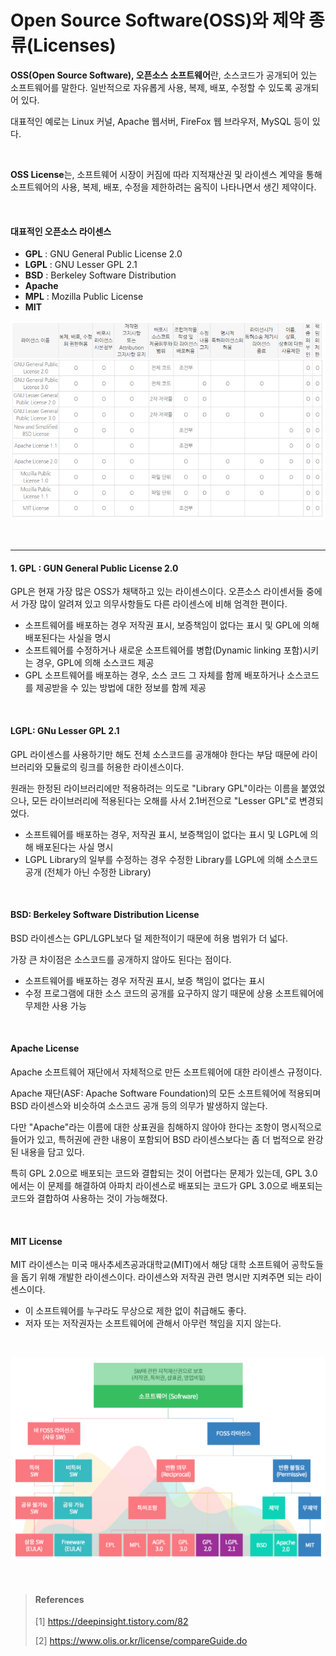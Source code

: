 # Open Source Software(OSS)와 제약 종류(Licenses)

 **OSS(Open Source Software), 오픈소스 소프트웨어**란, 소스코드가 공개되어 있는 소프트웨어를 말한다. 일반적으로 자유롭게 사용, 복제, 배포, 수정할 수 있도록 공개되어 있다.

대표적인 예로는 Linux 커널, Apache 웹서버, FireFox 웹 브라우저, MySQL 등이 있다.

<br>

 **OSS License**는, 소프트웨어 시장이 커짐에 따라 지적재산권 및 라이센스 계약을 통해 소프트웨어의 사용, 복제, 배포, 수정을 제한하려는 움직이 나타나면서 생긴 제약이다. 

<br>

#### 대표적인 오픈소스 라이센스

* **GPL** : GNU General Public License 2.0
* **LGPL** : GNU Lesser GPL 2.1
* **BSD** : Berkeley Software Distribution
* **Apache**
* **MPL** : Mozilla Public License
* **MIT**

![figure15](./img/figure15.PNG)



<br>

------

#### 1. GPL : GUN General Public License 2.0

GPL은 현재 가장 많은 OSS가 채택하고 있는 라이센스이다. 오픈소스 라이센서들 중에서 가장 많이 알려져 있고 의무사항들도 다른 라이센스에 비해 엄격한 편이다.

* 소프트웨어를 배포하는 경우 저작권 표시, 보증책임이 없다는 표시 및 GPL에 의해 배포된다는 사실을 명시
* 소프트웨어를 수정하거나 새로운 소프트웨어를 병합(Dynamic linking 포함)시키는 경우, GPL에 의해 소스코드 제공
* GPL 소프트웨어를 배포하는 경우, 소스 코드 그 자체를 함께 배포하거나 소스코드를 제공받을 수 있는 방법에 대한 정보를 함께 제공



<br>

#### LGPL: GNu Lesser GPL 2.1

GPL 라이센스를 사용하기만 해도 전체 소스코드를 공개해야 한다는 부담 때문에 라이브러리와 모듈로의 링크를 허용한 라이센스이다.

원래는 한정된 라이브러리에만 적용하려는 의도로 "Library GPL"이라는 이름을 붙였었으나, 모든 라이브러리에 적용된다는 오해를 사서 2.1버전으로 "Lesser GPL"로 변경되었다. 

* 소프트웨어를 배포하는 경우, 저작권 표시, 보증책임이 없다는 표시 및 LGPL에 의해 배포된다는 사실 명시
* LGPL Library의 일부를 수정하는 경우 수정한 Library를 LGPL에 의해 소스코드 공개 (전체가 아닌 수정한 Library)



<br>

#### BSD: Berkeley Software Distribution License

BSD 라이센스는 GPL/LGPL보다 덜 제한적이기 때문에 허용 범위가 더 넓다.

가장 큰 차이점은 소스코드를 공개하지 않아도 된다는 점이다.

* 소프트웨어를 배포하는 경우 저작권 표시, 보증 책임이 없다는 표시
* 수정 프로그램에 대한 소스 코드의 공개를 요구하지 않기 때문에 상용 소프트웨어에 무제한 사용 가능



<br>

#### Apache License

Apache 소프트웨어 재단에서 자체적으로 만든 소프트웨어에 대한 라이센스 규정이다.

Apache 재단(ASF: Apache Software Foundation)의 모든 소프트웨어에 적용되며 BSD 라이센스와 비슷하여 소스코드 공개 등의 의무가 발생하지 않는다.

다만 "Apache"라는 이름에 대한 상표권을 침해하지 않아야 한다는 조항이 명시적으로 들어가 있고, 특허권에 관한 내용이 포함되어 BSD 라이센스보다는 좀 더 법적으로 완강된 내용을 담고 있다.

특히 GPL 2.0으로 배포되는 코드와 결합되는 것이 어렵다는 문제가 있는데, GPL 3.0에서는 이 문제를 해결하여 아파치 라이센스로 배포되는 코드가 GPL 3.0으로 배포되는 코드와 결합하여 사용하는 것이 가능해졌다.



<br>

#### MIT License

MIT 라이센스는 미국 매사추세츠공과대학교(MIT)에서 해당 대학 소프트웨어 공학도들을 돕기 위해 개발한 라이센스이다. 라이센스와 저작권 관련 명시만 지켜주면 되는 라이센스이다. 

* 이 소프트웨어를 누구라도 무상으로 제한 없이 취급해도 좋다.
* 저자 또는 저작권자는 소프트웨어에 관해서 아무런 책임을 지지 않는다.



<br>

![figure16](./img/figure16.PNG)





<br>

> #### References
>
> [1] https://deepinsight.tistory.com/82
>
> [2] https://www.olis.or.kr/license/compareGuide.do



